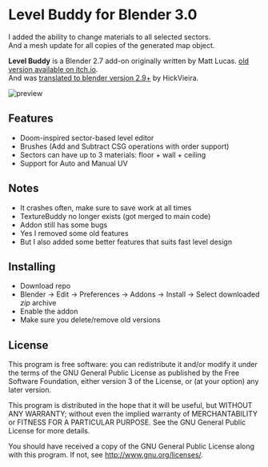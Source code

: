 # Level Buddy for Blender 3.0

I added the ability to change materials to all selected sectors.  
And a mesh update for all copies of the generated map object.

**Level Buddy** is a Blender 2.7 add-on originally written by Matt Lucas. [old version available on itch.io](https://matt-lucas.itch.io/level-buddy).  
And was [translated to blender version 2.9+](https://github.com/hickVieira/LevelBuddyBlender3) by HickVieira.

![preview](preview.gif)

## Features
- Doom-inspired sector-based level editor
- Brushes (Add and Subtract CSG operations with order support)
- Sectors can have up to 3 materials: floor + wall + ceiling
- Support for Auto and Manual UV

## Notes
- It crashes often, make sure to save work at all times
- TextureBuddy no longer exists (got merged to main code)
- Addon still has some bugs
- Yes I removed some old features
- But I also added some better features that suits fast level design

## Installing
- Download repo
- Blender -> Edit -> Preferences -> Addons -> Install -> Select downloaded *zip* archive
- Enable the addon
- Make sure you delete/remove old versions

## License
This program is free software: you can redistribute it and/or modify
it under the terms of the GNU General Public License as published by
the Free Software Foundation, either version 3 of the License, or
(at your option) any later version.

This program is distributed in the hope that it will be useful,
but WITHOUT ANY WARRANTY; without even the implied warranty of
MERCHANTABILITY or FITNESS FOR A PARTICULAR PURPOSE.  See the
GNU General Public License for more details.

You should have received a copy of the GNU General Public License
along with this program.  If not, see <http://www.gnu.org/licenses/>.